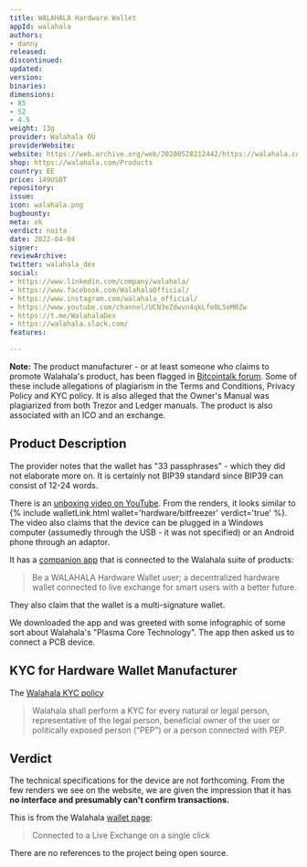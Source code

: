 ```yaml
---
title: WALAHALA Hardware Wallet
appId: walahala
authors:
- danny
released: 
discontinued: 
updated: 
version: 
binaries: 
dimensions:
- 85
- 52
- 4.5
weight: 13g
provider: Walahala OÜ
providerWebsite: 
website: https://web.archive.org/web/20200528212442/https://walahala.com/walahala-wallet
shop: https://walahala.com/Products
country: EE
price: 149USDT
repository: 
issue: 
icon: walahala.png
bugbounty: 
meta: ok
verdict: noita
date: 2022-04-04
signer: 
reviewArchive: 
twitter: walahala_dex
social:
- https://www.linkedin.com/company/walahala/
- https://www.facebook.com/WalahalaOfficial/
- https://www.instagram.com/walahala_official/
- https://www.youtube.com/channel/UCN3eZdwvn4qkLfeOL5eM0Zw
- https://t.me/WalahalaDex
- https://walahala.slack.com/
features: 

---
```


**Note:** The product manufacturer - or at least someone who claims to promote Walahala's product, has been flagged in [Bitcointalk forum](https://bitcointalk.org/index.php?topic=5233706.0). Some of these include allegations of plagiarism in the Terms and Conditions, Privacy Policy and KYC policy. It is also alleged that the Owner's Manual was plagiarized from both Trezor and Ledger manuals. The product is also associated with an ICO and an exchange.

## Product Description

The provider notes that the wallet has "33 passphrases" - which they did not elaborate more on. It is certainly not BIP39 standard since BIP39 can consist of 12-24 words. 

There is an [unboxing video on YouTube](https://www.youtube.com/watch?v=-_yT5vWnTfU). From the renders, it looks similar to {% include walletLink.html wallet='hardware/bitfreezer' verdict='true' %}. The video also claims that the device can be plugged in a Windows computer (assumedly through the USB - it was not specified) or an Android phone through an adaptor. 

It has a [companion app](https://play.google.com/store/apps/details?id=com.app.walahalaultimatefirstup) that is connected to the Walahala suite of products: 

> Be a WALAHALA Hardware Wallet user; a decentralized hardware wallet connected to live exchange for smart users with a better future.

They also claim that the wallet is a multi-signature wallet. 

We downloaded the app and was greeted with some infographic of some sort about Walahala's "Plasma Core Technology". The app then asked us to connect a PCB device.

## KYC for Hardware Wallet Manufacturer 

The [Walahala KYC policy](https://walahala.com/kyc)

> Walahala shall perform a KYC for every natural or legal person, representative of the legal person, beneficial owner of the user or politically exposed person (“PEP”) or a person connected with PEP.

## Verdict 

The technical specifications for the device are not forthcoming. From the few renders we see on the website, we are given the impression that it has **no interface and presumably can't confirm transactions.**

This is from the Walahala [wallet page](https://walahala.com/walahala-wallet):

> Connected to a Live Exchange on a single click

There are no references to the project being open source.

